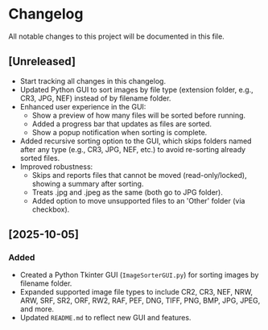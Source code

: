 # Changelog

All notable changes to this project will be documented in this file.

## [Unreleased]
- Start tracking all changes in this changelog.
- Updated Python GUI to sort images by file type (extension folder, e.g., CR3, JPG, NEF) instead of by filename folder.
- Enhanced user experience in the GUI:
  - Show a preview of how many files will be sorted before running.
  - Added a progress bar that updates as files are sorted.
  - Show a popup notification when sorting is complete.
- Added recursive sorting option to the GUI, which skips folders named after any type (e.g., CR3, JPG, NEF, etc.) to avoid re-sorting already sorted files.
- Improved robustness:
  - Skips and reports files that cannot be moved (read-only/locked), showing a summary after sorting.
  - Treats .jpg and .jpeg as the same (both go to JPG folder).
  - Added option to move unsupported files to an 'Other' folder (via checkbox).

## [2025-10-05]
### Added
- Created a Python Tkinter GUI (`ImageSorterGUI.py`) for sorting images by filename folder.
- Expanded supported image file types to include CR2, CR3, NEF, NRW, ARW, SRF, SR2, ORF, RW2, RAF, PEF, DNG, TIFF, PNG, BMP, JPG, JPEG, and more.
- Updated `README.md` to reflect new GUI and features.
